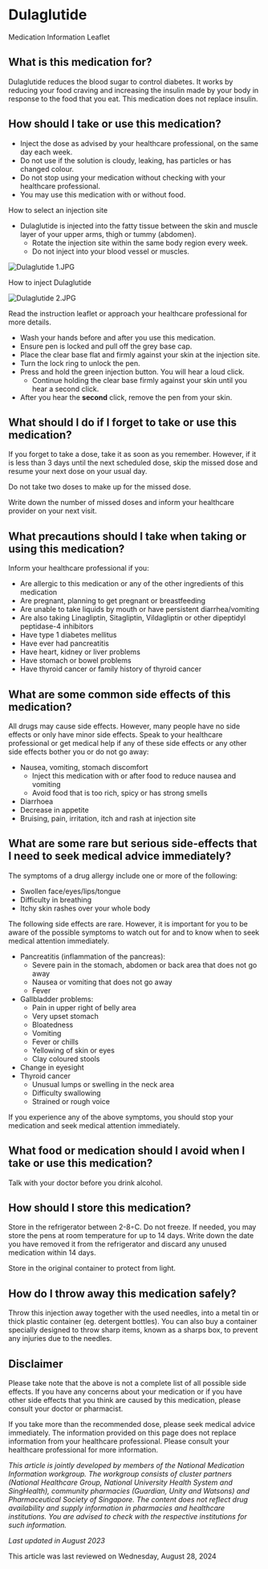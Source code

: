 # Dulaglutide

Medication Information Leaflet

What is this medication for?
----------------------------

Dulaglutide reduces the blood sugar to control diabetes. It works by reducing your food craving and increasing the insulin made by your body in response to the food that you eat. This medication does not replace insulin.

How should I take or use this medication?
-----------------------------------------

* Inject the dose as advised by your healthcare professional, on the same day each week.
* Do not use if the solution is cloudy, leaking, has particles or has changed colour.
* Do not stop using your medication without checking with your healthcare professional.
* You may use this medication with or without food.

How to select an injection site

* Dulaglutide is injected into the fatty tissue between the skin and muscle layer of your upper arms, thigh or tummy (abdomen). 
  + Rotate the injection site within the same body region every week.
  + Do not inject into your blood vessel or muscles.

![Dulaglutide 1.JPG](https://ch-api.healthhub.sg/api/public/content/b7cff7fc100f43deb331fc4fe78f1096?v=a254a518)

How to inject Dulaglutide

![Dulaglutide 2.JPG](https://ch-api.healthhub.sg/api/public/content/f0b0ca582c3b462c8700d16051d4ceee?v=4386e089)

Read the instruction leaflet or approach your healthcare professional for more details.

* Wash your hands before and after you use this medication.
* Ensure pen is locked and pull off the grey base cap.
* Place the clear base flat and firmly against your skin at the injection site.
* Turn the lock ring to unlock the pen.
* Press and hold the green injection button. You will hear a loud click.
  + Continue holding the clear base firmly against your skin until you hear a second click.
* After you hear the **second** click, remove the pen from your skin.

What should I do if I forget to take or use this medication?
------------------------------------------------------------

If you forget to take a dose, take it as soon as you remember. However, if it is less than 3 days until the next scheduled dose, skip the missed dose and resume your next dose on your usual day.

Do not take two doses to make up for the missed dose. 

Write down the number of missed doses and inform your healthcare provider on your next visit.

What precautions should I take when taking or using this medication?
--------------------------------------------------------------------

Inform your healthcare professional if you:

* Are allergic to this medication or any of the other ingredients of this medication
* Are pregnant, planning to get pregnant or breastfeeding
* Are unable to take liquids by mouth or have persistent diarrhea/vomiting
* Are also taking Linagliptin, Sitagliptin, Vildagliptin or other dipeptidyl peptidase-4 inhibitors
* Have type 1 diabetes mellitus
* Have ever had pancreatitis
* Have heart, kidney or liver problems
* Have stomach or bowel problems
* Have thyroid cancer or family history of thyroid cancer

What are some common side effects of this medication?
-----------------------------------------------------

All drugs may cause side effects. However, many people have no side effects or only have minor side effects. Speak to your healthcare professional or get medical help if any of these side effects or any other side effects bother you or do not go away:

* Nausea, vomiting, stomach discomfort
  + Inject this medication with or after food to reduce nausea and vomiting
  + Avoid food that is too rich, spicy or has strong smells
* Diarrhoea
* Decrease in appetite
* Bruising, pain, irritation, itch and rash at injection site

What are some rare but serious side-effects that I need to seek medical advice immediately?
-------------------------------------------------------------------------------------------

The symptoms of a drug allergy include one or more of the following:

* Swollen face/eyes/lips/tongue
* Difficulty in breathing
* Itchy skin rashes over your whole body

The following side effects are rare. However, it is important for you to be aware of the possible symptoms to watch out for and to know when to seek medical attention immediately.

* Pancreatitis (inflammation of the pancreas):
  + Severe pain in the stomach, abdomen or back area that does not go away
  + Nausea or vomiting that does not go away
  + Fever
* Gallbladder problems:
  + Pain in upper right of belly area
  + Very upset stomach
  + Bloatedness
  + Vomiting
  + Fever or chills
  + Yellowing of skin or eyes
  + Clay coloured stools
* Change in eyesight
* Thyroid cancer
  + Unusual lumps or swelling in the neck area
  + Difficulty swallowing
  + Strained or rough voice

If you experience any of the above symptoms, you should stop your medication and seek medical attention immediately.

What food or medication should I avoid when I take or use this medication?
--------------------------------------------------------------------------

Talk with your doctor before you drink alcohol.

How should I store this medication?
-----------------------------------

Store in the refrigerator between 2-8◦C. Do not freeze. If needed, you may store the pens at room temperature for up to 14 days. Write down the date you have removed it from the refrigerator and discard any unused medication within 14 days.

Store in the original container to protect from light.

How do I throw away this medication safely?
-------------------------------------------

Throw this injection away together with the used needles, into a metal tin or thick plastic container (eg. detergent bottles). You can also buy a container specially designed to throw sharp items, known as a sharps box, to prevent any injuries due to the needles.  

Disclaimer
----------

Please take note that the above is not a complete list of all possible side effects. If you have any concerns about your medication or if you have other side effects that you think are caused by this medication, please consult your doctor or pharmacist.

If you take more than the recommended dose, please seek medical advice immediately. The information provided on this page does not replace information from your healthcare professional. Please consult your healthcare professional for more information.

*This article is jointly developed by members of the National Medication Information workgroup. The workgroup consists of cluster partners (National Healthcare Group, National University Health System and SingHealth), community pharmacies (Guardian, Unity and Watsons) and Pharmaceutical Society of Singapore. The content does not reflect drug availability and supply information in pharmacies and healthcare institutions. You are advised to check with the respective institutions for such information.*

*Last updated in August 2023*

This article was last reviewed on
Wednesday, August 28, 2024